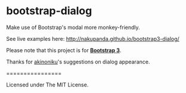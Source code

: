 bootstrap-dialog
================

Make use of Bootstrap's modal more monkey-friendly.

See live examples here: <a href="http://nakupanda.github.io/bootstrap3-dialog/">http://nakupanda.github.io/bootstrap3-dialog/</a>

Please note that this project is for <a href="http://getbootstrap.com/"><strong>Bootstrap 3</strong></a>.

Thanks for <a href="https://github.com/akinoniku">akinoniku</a>'s suggestions on dialog appearance.

================

Licensed under The MIT License.
